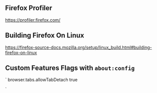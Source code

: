 ## Firefox Profiler

https://profiler.firefox.com/

## Building Firefox On Linux

https://firefox-source-docs.mozilla.org/setup/linux_build.html#building-firefox-on-linux

## Custom Features Flags with `about:config`

`
browser.tabs.allowTabDetach true

`
